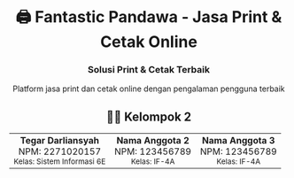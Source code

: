 <h1 align="center">🖨️ Fantastic Pandawa - Jasa Print & Cetak Online</h1>
<div align="center">
  <h3>Solusi Print & Cetak Terbaik</h3>
  <p>Platform jasa print dan cetak online dengan pengalaman pengguna terbaik</p>
</div>
<h2 align="center">👨‍💻 Kelompok 2 </h2>
<table align="center">
  <tr>
    <td align="center">
      <b>Tegar Darliansyah</b>
      <br>
      NPM: 2271020157
      <br>
      <small>Kelas: Sistem Informasi 6E </small>
    </td>
    <td align="center">
      <b>Nama Anggota 2</b>
      <br>
      NPM: 123456789
      <br>
      <small>Kelas: IF-4A</small>
    </td>
    <td align="center">
      <b>Nama Anggota 3</b>
      <br>
      NPM: 123456789
      <br>
      <small>Kelas: IF-4A</small>
    </td>
  </tr>
</table>

